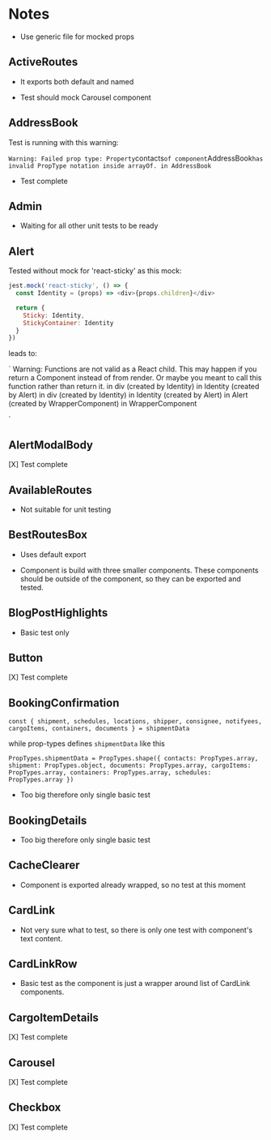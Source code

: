 # Notes

- Use generic file for mocked props

## ActiveRoutes

- It exports both default and named

- Test should mock Carousel component

## AddressBook

Test is running with this warning:

`
Warning: Failed prop type: Property `contacts` of component `AddressBook` has invalid PropType notation inside arrayOf.
        in AddressBook
`

- Test complete

## Admin

- Waiting for all other unit tests to be ready

## Alert

Tested without mock for 'react-sticky' as this mock:

```javascript
jest.mock('react-sticky', () => {
  const Identity = (props) => <div>{props.children}</div>

  return {
    Sticky: Identity,
    StickyContainer: Identity
  }
})
```

leads to:

`
Warning: Functions are not valid as a React child. This may happen if you return a Component instead of <Component /> from render. Or maybe you meant to call this function rather than return it.
        in div (created by Identity)
        in Identity (created by Alert)
        in div (created by Identity)
        in Identity (created by Alert)
        in Alert (created by WrapperComponent)
        in WrapperComponent

`

## AlertModalBody

[X] Test complete

## AvailableRoutes

- Not suitable for unit testing

## BestRoutesBox

- Uses default export

- Component is build with three smaller components. These components should be outside of the component, so they can be exported and tested.

## BlogPostHighlights

- Basic test only

## Button

[X] Test complete

## BookingConfirmation

`
const {
  shipment,
  schedules,
  locations,
  shipper,
  consignee,
  notifyees,
  cargoItems,
  containers,
  documents
} = shipmentData
`

while prop-types defines `shipmentData` like this

`
PropTypes.shipmentData = PropTypes.shape({
  contacts: PropTypes.array,
  shipment: PropTypes.object,
  documents: PropTypes.array,
  cargoItems: PropTypes.array,
  containers: PropTypes.array,
  schedules: PropTypes.array
})
`

- Too big therefore only single basic test

## BookingDetails

- Too big therefore only single basic test

## CacheClearer

- Component is exported already wrapped, so no test at this moment

## CardLink

- Not very sure what to test, so there is only one test with component's text content.

## CardLinkRow

- Basic test as the component is just a wrapper around list of CardLink components.

## CargoItemDetails

[X] Test complete

## Carousel

[X] Test complete

## Checkbox

[X] Test complete
